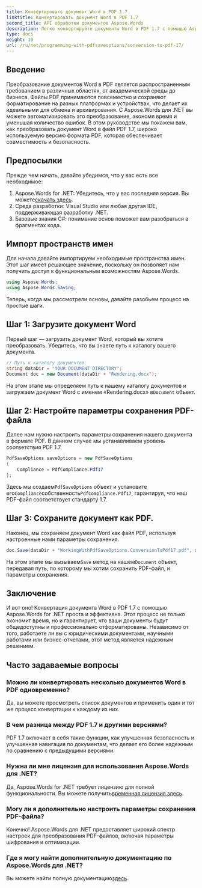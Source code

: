 ```yaml
---
title: Конвертировать документ Word в PDF 1.7
linktitle: Конвертировать документ Word в PDF 1.7
second_title: API обработки документов Aspose.Words
description: Легко конвертируйте документы Word в PDF 1.7 с помощью Aspose.Words для .NET. Следуйте этому руководству, чтобы ваши документы были общедоступны и профессионально отформатированы.
type: docs
weight: 10
url: /ru/net/programming-with-pdfsaveoptions/conversion-to-pdf-17/
---
```

## Введение

Преобразование документов Word в PDF является распространенным требованием в различных областях, от академической среды до бизнеса. Файлы PDF принимаются повсеместно и сохраняют форматирование на разных платформах и устройствах, что делает их идеальными для обмена и архивирования. С Aspose.Words для .NET вы можете автоматизировать это преобразование, экономя время и уменьшая количество ошибок. В этом руководстве мы покажем вам, как преобразовать документ Word в файл PDF 1.7, широко используемую версию формата PDF, которая обеспечивает совместимость и безопасность.

## Предпосылки

Прежде чем начать, давайте убедимся, что у вас есть все необходимое:

1.  Aspose.Words for .NET: Убедитесь, что у вас последняя версия. Вы можете[скачать здесь](https://releases.aspose.com/words/net/).
2. Среда разработки: Visual Studio или любая другая IDE, поддерживающая разработку .NET.
3. Базовые знания C#: понимание основ поможет вам разобраться в фрагментах кода.

## Импорт пространств имен

Для начала давайте импортируем необходимые пространства имен. Этот шаг имеет решающее значение, поскольку он позволяет нам получить доступ к функциональным возможностям Aspose.Words.

```csharp
using Aspose.Words;
using Aspose.Words.Saving;
```

Теперь, когда мы рассмотрели основы, давайте разобьем процесс на простые шаги.

## Шаг 1: Загрузите документ Word

Первый шаг — загрузить документ Word, который вы хотите преобразовать. Убедитесь, что вы знаете путь к каталогу вашего документа.

```csharp
// Путь к каталогу документов.
string dataDir = "YOUR DOCUMENT DIRECTORY";
Document doc = new Document(dataDir + "Rendering.docx");
```

 На этом этапе мы определяем путь к нашему каталогу документов и загружаем документ Word с именем «Rendering.docx» в`Document` объект.

## Шаг 2: Настройте параметры сохранения PDF-файла

Далее нам нужно настроить параметры сохранения нашего документа в формате PDF. В данном случае мы устанавливаем уровень соответствия PDF 1.7.

```csharp
PdfSaveOptions saveOptions = new PdfSaveOptions
{
    Compliance = PdfCompliance.Pdf17
};
```

 Здесь мы создаем`PdfSaveOptions` объект и установите его`Compliance`собственность`PdfCompliance.Pdf17`, гарантируя, что наш PDF-файл соответствует стандарту 1.7.

## Шаг 3: Сохраните документ как PDF.

Наконец, мы сохраняем документ Word как файл PDF, используя настроенные нами параметры сохранения.

```csharp
doc.Save(dataDir + "WorkingWithPdfSaveOptions.ConversionToPdf17.pdf", saveOptions);
```

 На этом этапе мы вызываем`Save` метод на нашем`Document` объект, передавая путь, по которому мы хотим сохранить PDF-файл, и параметры сохранения.

## Заключение

И вот оно! Конвертация документа Word в PDF 1.7 с помощью Aspose.Words for .NET проста и эффективна. Этот процесс не только экономит время, но и гарантирует, что ваши документы будут общедоступны и профессионально отформатированы. Независимо от того, работаете ли вы с юридическими документами, научными работами или бизнес-отчетами, этот метод является надежным решением.

## Часто задаваемые вопросы

### Можно ли конвертировать несколько документов Word в PDF одновременно?

Да, вы можете просмотреть список документов и применить один и тот же процесс конвертации к каждому из них.

### В чем разница между PDF 1.7 и другими версиями?

PDF 1.7 включает в себя такие функции, как улучшенная безопасность и улучшенная навигация по документам, что делает его более надежным по сравнению с предыдущими версиями.

### Нужна ли мне лицензия для использования Aspose.Words для .NET?

 Да, Aspose.Words for .NET требует лицензию для полной функциональности. Вы можете получить[временная лицензия здесь](https://purchase.aspose.com/temporary-license/).

### Могу ли я дополнительно настроить параметры сохранения PDF-файла?

Конечно! Aspose.Words для .NET предоставляет широкий спектр настроек для преобразования PDF-файлов, включая параметры шифрования и оптимизации.

### Где я могу найти дополнительную документацию по Aspose.Words для .NET?

 Вы можете найти полную документацию[здесь](https://reference.aspose.com/words/net/).

